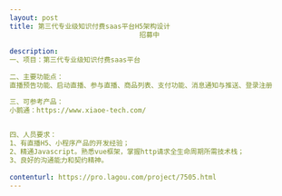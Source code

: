 ```yaml
---                
layout: post       
title: 第三代专业级知识付费saas平台H5架构设计
                                招募中
           
description: 
一、项目：第三代专业级知识付费saas平台
 
二、主要功能点：
直播预告功能、启动直播、参与直播、商品列表、支付功能、消息通知与推送、登录注册

三、可参考产品：
小鹅通：https://www.xiaoe-tech.com/
 

四、人员要求：
1、有直播H5、小程序产品的开发经验；
2、精通Javascript。熟悉vue框架，掌握http请求全生命周期所需技术栈；
3、良好的沟通能力和契约精神。
     
contenturl: https://pro.lagou.com/project/7505.html      
---                 
```

